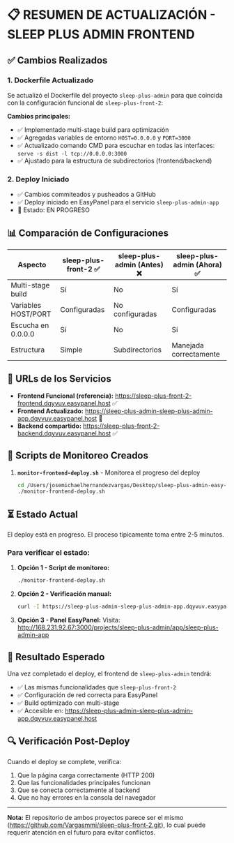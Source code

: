 # 📋 RESUMEN DE ACTUALIZACIÓN - SLEEP PLUS ADMIN FRONTEND

## ✅ Cambios Realizados

### 1. **Dockerfile Actualizado**
Se actualizó el Dockerfile del proyecto `sleep-plus-admin` para que coincida con la configuración funcional de `sleep-plus-front-2`:

**Cambios principales:**
- ✅ Implementado multi-stage build para optimización
- ✅ Agregadas variables de entorno `HOST=0.0.0.0` y `PORT=3000`
- ✅ Actualizado comando CMD para escuchar en todas las interfaces: `serve -s dist -l tcp://0.0.0.0:3000`
- ✅ Ajustado para la estructura de subdirectorios (frontend/backend)

### 2. **Deploy Iniciado**
- ✅ Cambios commiteados y pusheados a GitHub
- ✅ Deploy iniciado en EasyPanel para el servicio `sleep-plus-admin-app`
- 🔄 Estado: EN PROGRESO

## 📊 Comparación de Configuraciones

| Aspecto | sleep-plus-front-2 ✅ | sleep-plus-admin (Antes) ❌ | sleep-plus-admin (Ahora) ✅ |
|---------|----------------------|---------------------------|--------------------------|
| Multi-stage build | Sí | No | Sí |
| Variables HOST/PORT | Configuradas | No configuradas | Configuradas |
| Escucha en 0.0.0.0 | Sí | No | Sí |
| Estructura | Simple | Subdirectorios | Manejada correctamente |

## 🔗 URLs de los Servicios

- **Frontend Funcional (referencia):** https://sleep-plus-front-2-frontend.dqyvuv.easypanel.host ✅
- **Frontend Actualizado:** https://sleep-plus-admin-sleep-plus-admin-app.dqyvuv.easypanel.host 🔄
- **Backend compartido:** https://sleep-plus-front-2-backend.dqyvuv.easypanel.host ✅

## 📝 Scripts de Monitoreo Creados

1. **`monitor-frontend-deploy.sh`** - Monitorea el progreso del deploy
   ```bash
   cd /Users/josemichaelhernandezvargas/Desktop/sleep-plus-admin-easy-panel
   ./monitor-frontend-deploy.sh
   ```

## ⏳ Estado Actual

El deploy está en progreso. El proceso típicamente toma entre 2-5 minutos. 

### Para verificar el estado:

1. **Opción 1 - Script de monitoreo:**
   ```bash
   ./monitor-frontend-deploy.sh
   ```

2. **Opción 2 - Verificación manual:**
   ```bash
   curl -I https://sleep-plus-admin-sleep-plus-admin-app.dqyvuv.easypanel.host
   ```

3. **Opción 3 - Panel EasyPanel:**
   Visita: http://168.231.92.67:3000/projects/sleep-plus-admin/app/sleep-plus-admin-app

## 🎯 Resultado Esperado

Una vez completado el deploy, el frontend de `sleep-plus-admin` tendrá:
- ✅ Las mismas funcionalidades que `sleep-plus-front-2`
- ✅ Configuración de red correcta para EasyPanel
- ✅ Build optimizado con multi-stage
- ✅ Accesible en: https://sleep-plus-admin-sleep-plus-admin-app.dqyvuv.easypanel.host

## 🔍 Verificación Post-Deploy

Cuando el deploy se complete, verifica:
1. Que la página carga correctamente (HTTP 200)
2. Que las funcionalidades principales funcionan
3. Que se conecta correctamente al backend
4. Que no hay errores en la consola del navegador

---
**Nota:** El repositorio de ambos proyectos parece ser el mismo (https://github.com/Vargasmmi/sleep-plus-front-2.git), lo cual puede requerir atención en el futuro para evitar conflictos.
